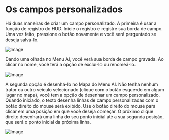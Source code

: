 # Os campos personalizados


Há duas maneiras de criar um campo personalizado.
A primeira é usar a função de registro do HUD.
Inicie o registro e registre sua borda de campo.
Uma vez feito, pressione o botão novamente e você será perguntado se deseja salvá-lo.


![Image](/home/runner/work/CourseplayHelp/CourseplayHelp/translation_data/recordcustomhelp_0_0_765_510.png)


Dando uma olhada no Menu AI, você verá sua borda de campo gravada.
Ao clicar no nome, você terá a opção de excluí-lo ou renomeá-lo.


![Image](/home/runner/work/CourseplayHelp/CourseplayHelp/translation_data/donecustomhelp_0_0_765_510.png)


A segunda opção é desenhá-lo no Mapa do Menu AI.
Não tenha nenhum trator ou outro veículo selecionado (clique com o botão esquerdo em algum lugar no mapa), você tem a opção de desenhar um campo personalizado.
Quando iniciado, o texto desenha linhas de campo personalizadas com o botão direito do mouse será exibido.
Use o botão direito do mouse para clicar em uma posição em que você deseja começar.
O próximo clique direito desenhará uma linha do seu ponto inicial até a sua segunda posição, que será o ponto inicial da próxima linha.


![Image](/home/runner/work/CourseplayHelp/CourseplayHelp/translation_data/drawcustomhelp_0_0_765_510.png)

